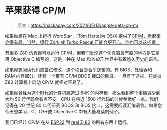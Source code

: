 # 苹果获得 CP/M

> 原文：<https://hackaday.com/2021/05/13/apple-gets-cp-m/>

如果你想在 Mac 上运行 WordStar，[Tom Harte]为 OS/X 提供了[CP/M，看起来会很有趣。当然，运行 Zork 或 Turbo Pascal 可能会更开心，你也可以这样做。](https://github.com/TomHarte/CP-M-for-OS-X)

有很多 Z80 仿真器可以运行 CP/M，但我们发现这个仿真器最有趣的地方是它是用 Objective C 编写的，这是一种在 Mac 和 NeXT 世界中有着悠久历史的语言。

如果你想阅读代码或尝试修改，这个项目是合乎逻辑的。有 BIOS、处理器和 RAM 内存部分。还有一个带有 CP/M BDOS 接口的目录。一旦有了这些，在虚拟 Z80 计算机上启动 CP/M 就相对容易了。

如果你曾经为这个时代的计算机建造过 64K 的内存板，那么看到整个事情减少到大约 50 行代码会有点不安。CPU 在将近 1500 行代码的时候稍微好一点。我们记得在 20 世纪 80 年代研究 BDOS 和 BIOS 接口，这需要阅读汇编语言。如果您今天想学习，C、C++或 Objective C 中有大量易读的例子。

我们已经让 CP/M 在从 [ESP32](https://hackaday.com/2020/08/20/esp32-altair-emulator-gets-split-personality/) 到 [real Z-80](https://hackaday.com/2017/01/02/retrocomputing-for-4-with-a-z80/) 的所有东西上运行。
